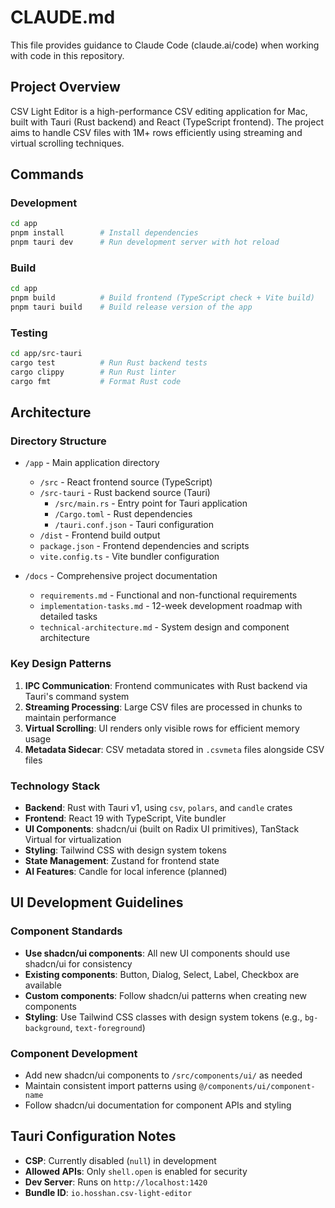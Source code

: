 # CLAUDE.md

This file provides guidance to Claude Code (claude.ai/code) when working with code in this repository.

## Project Overview

CSV Light Editor is a high-performance CSV editing application for Mac, built with Tauri (Rust backend) and React (TypeScript frontend). The project aims to handle CSV files with 1M+ rows efficiently using streaming and virtual scrolling techniques.

## Commands

### Development
```bash
cd app
pnpm install        # Install dependencies
pnpm tauri dev      # Run development server with hot reload
```

### Build
```bash
cd app
pnpm build          # Build frontend (TypeScript check + Vite build)
pnpm tauri build    # Build release version of the app
```

### Testing
```bash
cd app/src-tauri
cargo test          # Run Rust backend tests
cargo clippy        # Run Rust linter
cargo fmt           # Format Rust code
```

## Architecture

### Directory Structure
- `/app` - Main application directory
  - `/src` - React frontend source (TypeScript)
  - `/src-tauri` - Rust backend source (Tauri)
    - `/src/main.rs` - Entry point for Tauri application
    - `/Cargo.toml` - Rust dependencies
    - `/tauri.conf.json` - Tauri configuration
  - `/dist` - Frontend build output
  - `package.json` - Frontend dependencies and scripts
  - `vite.config.ts` - Vite bundler configuration

- `/docs` - Comprehensive project documentation
  - `requirements.md` - Functional and non-functional requirements
  - `implementation-tasks.md` - 12-week development roadmap with detailed tasks
  - `technical-architecture.md` - System design and component architecture

### Key Design Patterns

1. **IPC Communication**: Frontend communicates with Rust backend via Tauri's command system
2. **Streaming Processing**: Large CSV files are processed in chunks to maintain performance
3. **Virtual Scrolling**: UI renders only visible rows for efficient memory usage
4. **Metadata Sidecar**: CSV metadata stored in `.csvmeta` files alongside CSV files

### Technology Stack
- **Backend**: Rust with Tauri v1, using `csv`, `polars`, and `candle` crates
- **Frontend**: React 19 with TypeScript, Vite bundler
- **UI Components**: shadcn/ui (built on Radix UI primitives), TanStack Virtual for virtualization
- **Styling**: Tailwind CSS with design system tokens
- **State Management**: Zustand for frontend state
- **AI Features**: Candle for local inference (planned)

## UI Development Guidelines

### Component Standards
- **Use shadcn/ui components**: All new UI components should use shadcn/ui for consistency
- **Existing components**: Button, Dialog, Select, Label, Checkbox are available
- **Custom components**: Follow shadcn/ui patterns when creating new components
- **Styling**: Use Tailwind CSS classes with design system tokens (e.g., `bg-background`, `text-foreground`)

### Component Development
- Add new shadcn/ui components to `/src/components/ui/` as needed
- Maintain consistent import patterns using `@/components/ui/component-name`
- Follow shadcn/ui documentation for component APIs and styling

## Tauri Configuration Notes

- **CSP**: Currently disabled (`null`) in development
- **Allowed APIs**: Only `shell.open` is enabled for security
- **Dev Server**: Runs on `http://localhost:1420`
- **Bundle ID**: `io.hosshan.csv-light-editor`